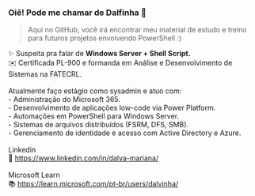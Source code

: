 ### Oiê! Pode me chamar de Dalfinha 👋 <br>
> Aqui no GitHub, você irá encontrar meu material de estudo e treino para futuros projetos envolvendo PowerShell :)<br>

✨ Suspeita pra falar de <b>Windows Server + Shell Script.</b><br>
✉️ Certificada PL-900 e formanda em Análise e Desenvolvimento de Sistemas na FATECRL.
<br>
<br>
Atualmente faço estágio como sysadmin e atuo com: <br>
    - Administração do Microsoft 365. <br>
    - Desenvolvimento de aplicações low-code via Power Platform.<br>
    - Automações em PowerShell para Windows Server.<br>
    - Sistemas de arquivos distribuídos (FSRM, DFS, SMB).<br>
    - Gerenciamento de identidade e acesso com Active Directory e Azure.<br>
<br>
Linkedin  <br>
📍 https://www.linkedin.com/in/dalva-mariana/
<br><br>
Microsoft Learn <br>
📚 https://learn.microsoft.com/pt-br/users/dalvinha/
